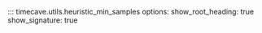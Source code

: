 ::: timecave.utils.heuristic_min_samples
    options:
        show_root_heading: true
        show_signature: true